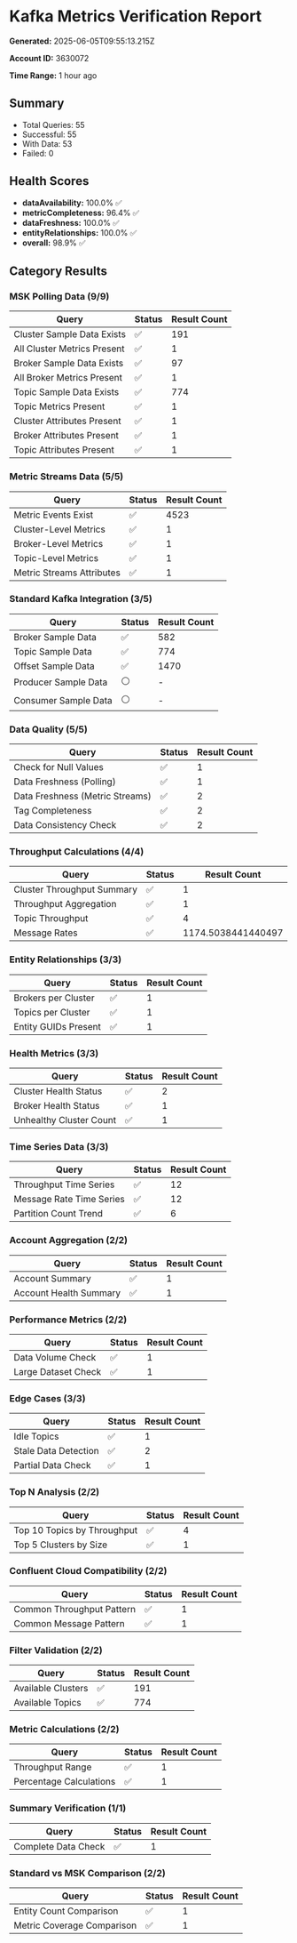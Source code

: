 # Kafka Metrics Verification Report

**Generated:** 2025-06-05T09:55:13.215Z

**Account ID:** 3630072

**Time Range:** 1 hour ago

## Summary

- Total Queries: 55
- Successful: 55
- With Data: 53
- Failed: 0

## Health Scores

- **dataAvailability:** 100.0% ✅
- **metricCompleteness:** 96.4% ✅
- **dataFreshness:** 100.0% ✅
- **entityRelationships:** 100.0% ✅
- **overall:** 98.9% ✅

## Category Results

### MSK Polling Data (9/9)

| Query | Status | Result Count |
|-------|--------|-------------|
| Cluster Sample Data Exists | ✅ | 191 |
| All Cluster Metrics Present | ✅ | 1 |
| Broker Sample Data Exists | ✅ | 97 |
| All Broker Metrics Present | ✅ | 1 |
| Topic Sample Data Exists | ✅ | 774 |
| Topic Metrics Present | ✅ | 1 |
| Cluster Attributes Present | ✅ | 1 |
| Broker Attributes Present | ✅ | 1 |
| Topic Attributes Present | ✅ | 1 |

### Metric Streams Data (5/5)

| Query | Status | Result Count |
|-------|--------|-------------|
| Metric Events Exist | ✅ | 4523 |
| Cluster-Level Metrics | ✅ | 1 |
| Broker-Level Metrics | ✅ | 1 |
| Topic-Level Metrics | ✅ | 1 |
| Metric Streams Attributes | ✅ | 1 |

### Standard Kafka Integration (3/5)

| Query | Status | Result Count |
|-------|--------|-------------|
| Broker Sample Data | ✅ | 582 |
| Topic Sample Data | ✅ | 774 |
| Offset Sample Data | ✅ | 1470 |
| Producer Sample Data | ⚪ | - |
| Consumer Sample Data | ⚪ | - |

### Data Quality (5/5)

| Query | Status | Result Count |
|-------|--------|-------------|
| Check for Null Values | ✅ | 1 |
| Data Freshness (Polling) | ✅ | 1 |
| Data Freshness (Metric Streams) | ✅ | 2 |
| Tag Completeness | ✅ | 2 |
| Data Consistency Check | ✅ | 2 |

### Throughput Calculations (4/4)

| Query | Status | Result Count |
|-------|--------|-------------|
| Cluster Throughput Summary | ✅ | 1 |
| Throughput Aggregation | ✅ | 1 |
| Topic Throughput | ✅ | 4 |
| Message Rates | ✅ | 1174.5038441440497 |

### Entity Relationships (3/3)

| Query | Status | Result Count |
|-------|--------|-------------|
| Brokers per Cluster | ✅ | 1 |
| Topics per Cluster | ✅ | 1 |
| Entity GUIDs Present | ✅ | 1 |

### Health Metrics (3/3)

| Query | Status | Result Count |
|-------|--------|-------------|
| Cluster Health Status | ✅ | 2 |
| Broker Health Status | ✅ | 1 |
| Unhealthy Cluster Count | ✅ | 1 |

### Time Series Data (3/3)

| Query | Status | Result Count |
|-------|--------|-------------|
| Throughput Time Series | ✅ | 12 |
| Message Rate Time Series | ✅ | 12 |
| Partition Count Trend | ✅ | 6 |

### Account Aggregation (2/2)

| Query | Status | Result Count |
|-------|--------|-------------|
| Account Summary | ✅ | 1 |
| Account Health Summary | ✅ | 1 |

### Performance Metrics (2/2)

| Query | Status | Result Count |
|-------|--------|-------------|
| Data Volume Check | ✅ | 1 |
| Large Dataset Check | ✅ | 1 |

### Edge Cases (3/3)

| Query | Status | Result Count |
|-------|--------|-------------|
| Idle Topics | ✅ | 1 |
| Stale Data Detection | ✅ | 2 |
| Partial Data Check | ✅ | 1 |

### Top N Analysis (2/2)

| Query | Status | Result Count |
|-------|--------|-------------|
| Top 10 Topics by Throughput | ✅ | 4 |
| Top 5 Clusters by Size | ✅ | 1 |

### Confluent Cloud Compatibility (2/2)

| Query | Status | Result Count |
|-------|--------|-------------|
| Common Throughput Pattern | ✅ | 1 |
| Common Message Pattern | ✅ | 1 |

### Filter Validation (2/2)

| Query | Status | Result Count |
|-------|--------|-------------|
| Available Clusters | ✅ | 191 |
| Available Topics | ✅ | 774 |

### Metric Calculations (2/2)

| Query | Status | Result Count |
|-------|--------|-------------|
| Throughput Range | ✅ | 1 |
| Percentage Calculations | ✅ | 1 |

### Summary Verification (1/1)

| Query | Status | Result Count |
|-------|--------|-------------|
| Complete Data Check | ✅ | 1 |

### Standard vs MSK Comparison (2/2)

| Query | Status | Result Count |
|-------|--------|-------------|
| Entity Count Comparison | ✅ | 1 |
| Metric Coverage Comparison | ✅ | 1 |

